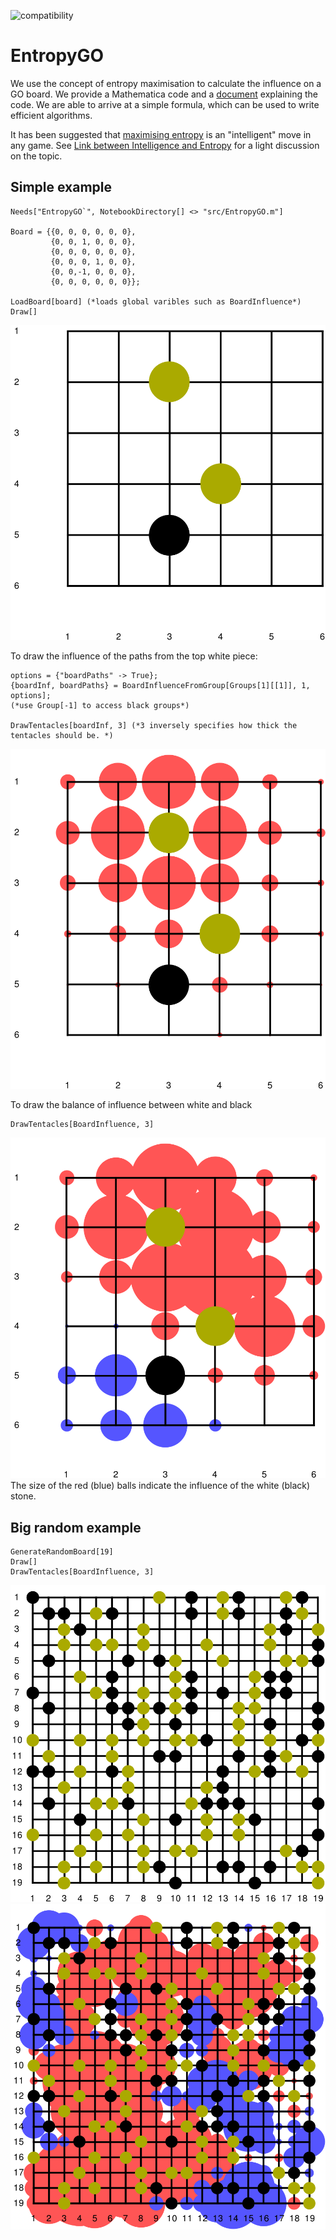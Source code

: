 ![compatibility](https://img.shields.io/badge/Mathematica-8.x_9.x_10.x_11.x-brightgreen.svg)

# EntropyGO
We use the concept of entropy maximisation to calculate the influence on a GO board. We provide a Mathematica code and a 
[document](doc/EntropyGO.pdf) explaining the code. We are able to arrive at a simple formula, which can be used to write efficient 
algorithms.

It has been suggested that [maximising entropy](https://journals.aps.org/prl/abstract/10.1103/PhysRevLett.110.168702)
is an "intelligent" move in any game. See [Link between Intelligence and Entropy](https://physics.aps.org/articles/v6/46)
for a light discussion on the topic. 

## Simple example
```
Needs["EntropyGO`", NotebookDirectory[] <> "src/EntropyGO.m"]

Board = {{0, 0, 0, 0, 0, 0}, 
         {0, 0, 1, 0, 0, 0}, 
         {0, 0, 0, 0, 0, 0},
         {0, 0, 0, 1, 0, 0},
         {0, 0,-1, 0, 0, 0},
         {0, 0, 0, 0, 0, 0}};
         
LoadBoard[board] (*loads global varibles such as BoardInfluence*)
Draw[]
```
![example board](images/board_example.svg)

To draw the influence of the paths from the top white piece:
```
options = {"boardPaths" -> True};
{boardInf, boardPaths} = BoardInfluenceFromGroup[Groups[1][[1]], 1, options];
(*use Group[-1] to access black groups*)

DrawTentacles[boardInf, 3] (*3 inversely specifies how thick the tentacles should be. *)
```
![influence from one group](images/group_tentacles.svg)

To draw the balance of influence between white and black 
```
DrawTentacles[BoardInfluence, 3]
```
![influence over whole board](images/tentacles.svg)
The size of the red (blue) balls indicate the influence of the white (black) stone. 

## Big random example
```
GenerateRandomBoard[19]
Draw[]
DrawTentacles[BoardInfluence, 3]
```
![big random board](images/big_board.svg)
![big random board influence](images/big_influence.svg)
